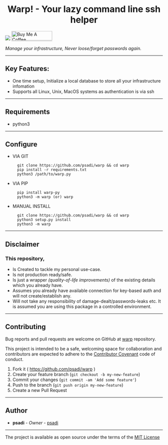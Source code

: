 <p align="center">
<h1 align="center">Warp! - Your lazy command line ssh helper</h1>

![](https://img.shields.io/badge/license-MIT-green.svg?style=flat)
<a href="https://www.buymeacoffee.com/addy3494" target="_blank"><img src="https://www.buymeacoffee.com/assets/img/custom_images/orange_img.png" alt="Buy Me A Coffee" style="height: 30px !important;width: 130px !important;box-shadow: 0px 3px 2px 0px rgba(190, 190, 190, 0.5) !important;-webkit-box-shadow: 0px 3px 2px 0px rgba(190, 190, 190, 0.5) !important;" ></a>

*Manage your infrastructure, Never loose/forget passwords again.*

***
## Key Features:
- One time setup, Initialize a local database to store all your infrastructure infomation
- Supports all Linux, Unix, MacOS systems as authentication is via ssh

***
## Requirements
- python3
***
## Configure
* VIA GIT
  ```
    git clone https://github.com/psadi/warp && cd warp
    pip install -r requirements.txt
    python3 /path/to/warp.py
  ```
* VIA PIP
  ```
    pip install warp-py
    python3 -m warp (or) warp
  ```
* MANUAL INSTALL
  ```
    git clone https://github.com/psadi/warp && cd warp
    python3 setup.py install
    python3 -m warp
  ```
***
## Disclaimer

### This repository,
* Is Created to tackle my personal use-case.
* Is not production ready/safe.
* Is just a wrapper *(quality-of-life improvements)* of the existing details which you already have.
* Assumes you already have available connection for key-based auth and will not create/establish any.
* Will not take any responsibility of damage-dealt/passwords-leaks etc. It is assumed you are using this package in a controlled environment.

***
## Contributing
Bug reports and pull requests are welcome on GitHub at [warp]( https://github.com/psadi/warp ) repository.

This project is intended to be a safe, welcoming space for collaboration and contributors are expected to adhere to the
[Contributor Covenant](http://contributor-covenant.org) code of conduct.

  1. Fork it ( https://github.com/psadi/warp )
  1. Create your feature branch (`git checkout -b my-new-feature`)
  1. Commit your changes (`git commit -am 'Add some feature'`)
  1. Push to the branch (`git push origin my-new-feature`)
  1. Create a new Pull Request

***
## Author
* **psadi** - *Owner* - [psadi](https://github.com/psadi)
***

The project is available as open source under the terms of the [MIT License](LICENSE)
